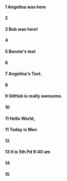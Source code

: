 #### 1 Angelina was here
#### 2
#### 3  Bob was here!
#### 4
#### 5 Bonnie's text
#### 6
#### 7 Angelina's Text.
#### 8
#### 9 GitHub is really awesome.
#### 10
#### 11 Hello World, 
#### 11 Today is Mon
#### 12
#### 13 It is 5th Pd 9:40 am
#### 14
#### 15